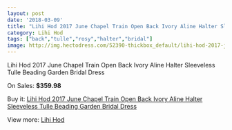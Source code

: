 ```yaml
---
layout: post
date: '2018-03-09'
title: "Lihi Hod 2017 June Chapel Train Open Back Ivory Aline Halter Sleeveless Tulle Beading Garden Bridal Dress"
category: Lihi Hod
tags: ["back","tulle","rosy","halter","bridal"]
image: http://img.hectodress.com/52390-thickbox_default/lihi-hod-2017-june-chapel-train-open-back-ivory-aline-halter-sleeveless-tulle-beading-garden-bridal-dress.jpg
---
```

Lihi Hod 2017 June Chapel Train Open Back Ivory Aline Halter Sleeveless Tulle Beading Garden Bridal Dress

On Sales: **$359.98**
<a href="https://www.hectodress.com/lihi-hod/16503-lihi-hod-2017-june-chapel-train-open-back-ivory-aline-halter-sleeveless-tulle-beading-garden-bridal-dress.html"><amp-img layout="responsive" width="600" height="600" src="//img.hectodress.com/52390-thickbox_default/lihi-hod-2017-june-chapel-train-open-back-ivory-aline-halter-sleeveless-tulle-beading-garden-bridal-dress.jpg" alt="Lihi Hod 2017 June Chapel Train Open Back Ivory Aline Halter Sleeveless Tulle Beading Garden Bridal Dress 0" /></a>
<a href="https://www.hectodress.com/lihi-hod/16503-lihi-hod-2017-june-chapel-train-open-back-ivory-aline-halter-sleeveless-tulle-beading-garden-bridal-dress.html"><amp-img layout="responsive" width="600" height="600" src="//img.hectodress.com/52392-thickbox_default/lihi-hod-2017-june-chapel-train-open-back-ivory-aline-halter-sleeveless-tulle-beading-garden-bridal-dress.jpg" alt="Lihi Hod 2017 June Chapel Train Open Back Ivory Aline Halter Sleeveless Tulle Beading Garden Bridal Dress 1" /></a>
<a href="https://www.hectodress.com/lihi-hod/16503-lihi-hod-2017-june-chapel-train-open-back-ivory-aline-halter-sleeveless-tulle-beading-garden-bridal-dress.html"><amp-img layout="responsive" width="600" height="600" src="//img.hectodress.com/52391-thickbox_default/lihi-hod-2017-june-chapel-train-open-back-ivory-aline-halter-sleeveless-tulle-beading-garden-bridal-dress.jpg" alt="Lihi Hod 2017 June Chapel Train Open Back Ivory Aline Halter Sleeveless Tulle Beading Garden Bridal Dress 2" /></a>

Buy it: [Lihi Hod 2017 June Chapel Train Open Back Ivory Aline Halter Sleeveless Tulle Beading Garden Bridal Dress](https://www.hectodress.com/lihi-hod/16503-lihi-hod-2017-june-chapel-train-open-back-ivory-aline-halter-sleeveless-tulle-beading-garden-bridal-dress.html "Lihi Hod 2017 June Chapel Train Open Back Ivory Aline Halter Sleeveless Tulle Beading Garden Bridal Dress")

View more: [Lihi Hod](https://www.hectodress.com/326-lihi-hod "Lihi Hod")